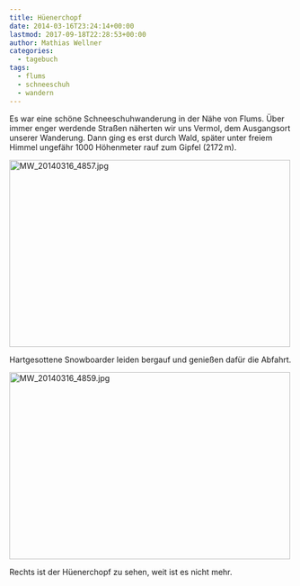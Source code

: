 ```yaml
---
title: Hüenerchopf
date: 2014-03-16T23:24:14+00:00
lastmod: 2017-09-18T22:28:53+00:00
author: Mathias Wellner
categories:
  - tagebuch
tags:
  - flums
  - schneeschuh
  - wandern
---
```

Es war eine schöne Schneeschuhwanderung in der Nähe von Flums. Über immer enger werdende Straßen näherten wir uns Vermol, dem Ausgangsort unserer Wanderung. Dann ging es erst durch Wald, später unter freiem Himmel ungefähr 1000 Höhenmeter rauf zum Gipfel (2172&thinsp;m). 

<div style="width: 510px" class="wp-caption aligncenter">
  <a href="http://www.flickr.com/photos/mwellner/13358287835/" title="MW_20140316_4857.jpg by mwellner, on Flickr"><img src="http://farm4.staticflickr.com/3708/13358287835_f1ce559a51.jpg" width="500" height="333" alt="MW_20140316_4857.jpg" /></a>
  
  <p class="wp-caption-text">
    Hartgesottene Snowboarder leiden bergauf und genießen dafür die Abfahrt.<br />
  </p>
</div>

<div style="width: 510px" class="wp-caption aligncenter">
  <a href="http://www.flickr.com/photos/mwellner/13358307775/" title="MW_20140316_4859.jpg by mwellner, on Flickr"><img src="http://farm3.staticflickr.com/2841/13358307775_b25a1b01df.jpg" width="500" height="333" alt="MW_20140316_4859.jpg" /></a>
  
  <p class="wp-caption-text">
    Rechts ist der Hüenerchopf zu sehen, weit ist es nicht mehr.<br />
  </p>
</div>